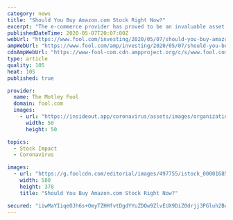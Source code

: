 ```yaml
---
category: news
title: "Should You Buy Amazon.com Stock Right Now?"
excerpt: "The e-commerce provider has proved to be an invaluable asset during the ongoing shelter-in-place orders, but is the stock a buy?"
publishedDateTime: 2020-05-07T20:07:00Z
webUrl: "https://www.fool.com/investing/2020/05/07/should-you-buy-amazon-stock-right-now.aspx"
ampWebUrl: "https://www.fool.com/amp/investing/2020/05/07/should-you-buy-amazon-stock-right-now.aspx"
cdnAmpWebUrl: "https://www-fool-com.cdn.ampproject.org/c/s/www.fool.com/amp/investing/2020/05/07/should-you-buy-amazon-stock-right-now.aspx"
type: article
quality: 105
heat: 105
published: true

provider:
  name: The Motley Fool
  domain: fool.com
  images:
    - url: "https://insideout.app/coronavirus/assets/images/organizations/fool.com-50x50.jpg"
      width: 50
      height: 50

topics:
  - Stock Impact
  - Coronavirus

images:
  - url: "https://g.foolcdn.com/editorial/images/497755/istock_000016851885_large_large.jpg"
    width: 580
    height: 378
    title: "Should You Buy Amazon.com Stock Right Now?"

secured: "iiwMaYIiqeOJh6s+OmyTZHHfvtDgdYYuZDQw9ZlvEUX9DiZ0drjj3PGluh2BqmYY3/UmfQrgj7AKmIhiUlwju/Ta8xSbGhAwuKtwtjFF8aqBLMWInT1ol/AL+8aknzc/qOW7iD6DvnspDD3rNmmo4mJcaXqfq5FY4jGpZfBgO28Rd684VJcvcoMjuAxOC93veK+GfBKpDiL7WNeEJKbGE594a3uvlCstyKOU5XaUfTYpLK/hDFbMwljSuJObNLNc7+RCglufItLE+Qpb0FgyTpz5t4I69LOTEw3oEPByLpxt6wbp3IJOcACJ6OI7UB+1;27p+JLtgycooC30+SnQy3g=="
---
```


